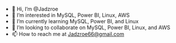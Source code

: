 - 👋 Hi, I’m @Jadzroe
- 👀 I’m interested in MySQL, Power BI, Linux, AWS
- 🌱 I’m currently learning MySQL, Power BI, and Linux
- 💞️ I’m looking to collaborate on MySQL, Power BI, Linux, and AWS
- 📫 How to reach me at Jadzroe66@gmail.com

<!---
Jadzroe/Jadzroe is a ✨ special ✨ repository because its `README.md` (this file) appears on your GitHub profile.
You can click the Preview link to take a look at your changes.
--->
